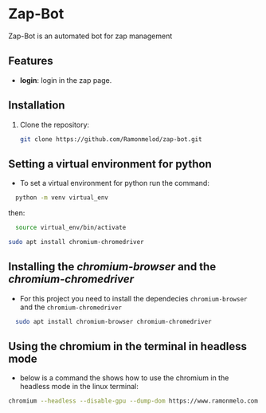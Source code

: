 # Zap-Bot

Zap-Bot is an automated bot for zap management

## Features

- **login**: login in the zap page.

## Installation

1. Clone the repository:
   ```bash
   git clone https://github.com/Ramonmelod/zap-bot.git
   ```

## Setting a virtual environment for python

- To set a virtual environment for python run the command:

```sh
  python -m venv virtual_env
```

then:

```sh
  source virtual_env/bin/activate
```

```sh
sudo apt install chromium-chromedriver

```

## Installing the _chromium-browser_ and the _chromium-chromedriver_

- For this project you need to install the dependecies `chromium-browser` and the `chromium-chromedriver`

```sh
  sudo apt install chromium-browser chromium-chromedriver

```

## Using the chromium in the terminal in headless mode

- below is a command the shows how to use the chromium in the headless mode in the linux terminal:

```sh
chromium --headless --disable-gpu --dump-dom https://www.ramonmelo.com.br --screeshot

```
